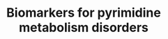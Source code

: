 ---
annotations:
- id: PW:0001605
  parent: disease pathway
  type: Pathway Ontology
  value: orotic aciduria 1 pathway
- id: PW:0001603
  parent: disease pathway
  type: Pathway Ontology
  value: beta-ureidopropionase deficiency pathway
- id: DOID:0050832
  parent: genetic disease
  type: Disease Ontology
  value: pyrimidine metabolic disorder
- id: PW:0001776
  parent: disease pathway
  type: Pathway Ontology
  value: inborn error of purine-pyrimidine metabolism pathway
- id: DOID:0050833
  parent: genetic disease
  type: Disease Ontology
  value: orotic aciduria
- id: PW:0002210
  parent: disease pathway
  type: Pathway Ontology
  value: dihydropyrimidine dehydrogenase deficiency pathway
- id: PW:0000032
  parent: classic metabolic pathway
  type: Pathway Ontology
  value: pyrimidine metabolic pathway
- id: DOID:14218
  parent: genetic disease
  type: Disease Ontology
  value: dihydropyrimidine dehydrogenase deficiency
authors:
- IreneHemel
- DeSl
- Finterly
- Egonw
description: Pyrimidine metabolism disorders are caused by enzyme defects in the metabolism
  of pyrimidine (WP4225). The clinical presentation of pyrimidine disorders is very
  diverse, because of the diversity in biological function. The severity of the disorder
  is determined by the severity of the defect and the function of the normal enzyme.
  The diagnosis of Pyrimidine metabolism disorders is based on altered concentrations
  of different metabolic biochemical markers. Some of these markers are metabolites
  in the pyrimidine metabolism, but there are also several other markers, that are
  either indirectly or not related to pyrimidine metabolism. All metabolic markers
  used for the diagnosis of at least one Pyrimidine metabolism disorder and their
  relations are visualized in this pathway.  Biochemical markers derived from http://www.iembase.org/,
  for all diseases pictured in WP4225.
last-edited: 2021-06-23
organisms:
- Homo sapiens
redirect_from:
- /index.php/Pathway:WP4584
- /instance/WP4584
- /instance/WP4584_rr123407
revision: r123407
schema-jsonld:
- '@context': https://schema.org/
  '@id': https://wikipathways.github.io/pathways/WP4584.html
  '@type': Dataset
  creator:
    '@type': Organization
    name: WikiPathways
  description: Pyrimidine metabolism disorders are caused by enzyme defects in the
    metabolism of pyrimidine (WP4225). The clinical presentation of pyrimidine disorders
    is very diverse, because of the diversity in biological function. The severity
    of the disorder is determined by the severity of the defect and the function of
    the normal enzyme. The diagnosis of Pyrimidine metabolism disorders is based on
    altered concentrations of different metabolic biochemical markers. Some of these
    markers are metabolites in the pyrimidine metabolism, but there are also several
    other markers, that are either indirectly or not related to pyrimidine metabolism.
    All metabolic markers used for the diagnosis of at least one Pyrimidine metabolism
    disorder and their relations are visualized in this pathway.  Biochemical markers
    derived from http://www.iembase.org/, for all diseases pictured in WP4225.
  keywords:
  - (S)-Beta-aminoisobutyrate
  - + PRPP
  - 2-Deoxyuridine
  - 5-OH-Methyluracil
  - Beta-alanine
  - CDP
  - CMP
  - CTP
  - Creatine
  - Creatine kinase
  - Creatine-P
  - Cysteine
  - Cytidine
  - Cytosine
  - DHODH
  - DHP
  - DPD
  - Dihydroorotate
  - Dihydrothymine
  - Dihydrouracil
  - Glutathione
  - Lactate
  - N-Carbamoyl-beta-alanine
  - N-Carbamyl-beta-aminoisobutyric acid
  - OMP
  - OMPDC
  - OPRT
  - Orotate
  - Orotidine
  - PRPP
  - PUS1
  - Pseudouridine
  - RR
  - RRM1
  - RRM2
  - RRM2B
  - TK2
  - TP
  - TS
  - Thymidine
  - Thymine
  - UDP
  - UMP
  - UMPH
  - UMPH1
  - UMPH2
  - UMPS
  - UP
  - UTP
  - Uracil
  - Uric acid
  - Uridine
  - dTMP
  - dUDP
  - dUMP
  license: CC0
  name: Biomarkers for pyrimidine metabolism disorders
seo: CreativeWork
title: Biomarkers for pyrimidine metabolism disorders
wpid: WP4584
---
